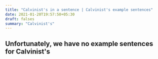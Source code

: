 ```yaml
---
title: "Calvinist's in a sentence | Calvinist's example sentences"
date: 2021-01-20T19:57:50+05:30
draft: falses
summary: "Calvinist's"
---
```

## Unfortunately, we have no example sentences for Calvinist's                 
